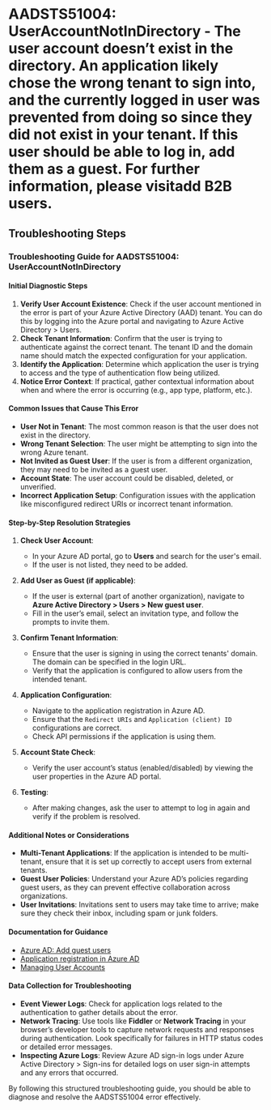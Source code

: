 
# AADSTS51004: UserAccountNotInDirectory - The user account doesn’t exist in the directory. An application likely chose the wrong tenant to sign into, and the currently logged in user was prevented from doing so since they did not exist in your tenant. If this user should be able to log in, add them as a guest. For further information, please visitadd B2B users.


## Troubleshooting Steps
### Troubleshooting Guide for AADSTS51004: UserAccountNotInDirectory

#### Initial Diagnostic Steps
1. **Verify User Account Existence**: Check if the user account mentioned in the error is part of your Azure Active Directory (AAD) tenant. You can do this by logging into the Azure portal and navigating to Azure Active Directory > Users.
2. **Check Tenant Information**: Confirm that the user is trying to authenticate against the correct tenant. The tenant ID and the domain name should match the expected configuration for your application.
3. **Identify the Application**: Determine which application the user is trying to access and the type of authentication flow being utilized.
4. **Notice Error Context**: If practical, gather contextual information about when and where the error is occurring (e.g., app type, platform, etc.).

#### Common Issues that Cause This Error
- **User Not in Tenant**: The most common reason is that the user does not exist in the directory.
- **Wrong Tenant Selection**: The user might be attempting to sign into the wrong Azure tenant.
- **Not Invited as Guest User**: If the user is from a different organization, they may need to be invited as a guest user.
- **Account State**: The user account could be disabled, deleted, or unverified.
- **Incorrect Application Setup**: Configuration issues with the application like misconfigured redirect URIs or incorrect tenant information.

#### Step-by-Step Resolution Strategies
1. **Check User Account**:
   - In your Azure AD portal, go to **Users** and search for the user's email.
   - If the user is not listed, they need to be added.

2. **Add User as Guest (if applicable)**:
   - If the user is external (part of another organization), navigate to **Azure Active Directory > Users > New guest user**.
   - Fill in the user’s email, select an invitation type, and follow the prompts to invite them.

3. **Confirm Tenant Information**:
   - Ensure that the user is signing in using the correct tenants' domain. The domain can be specified in the login URL.
   - Verify that the application is configured to allow users from the intended tenant.

4. **Application Configuration**:
   - Navigate to the application registration in Azure AD.
   - Ensure that the `Redirect URIs` and `Application (client) ID` configurations are correct.
   - Check API permissions if the application is using them.

5. **Account State Check**:
   - Verify the user account’s status (enabled/disabled) by viewing the user properties in the Azure AD portal.

6. **Testing**:
   - After making changes, ask the user to attempt to log in again and verify if the problem is resolved.

#### Additional Notes or Considerations
- **Multi-Tenant Applications**: If the application is intended to be multi-tenant, ensure that it is set up correctly to accept users from external tenants.
- **Guest User Policies**: Understand your Azure AD’s policies regarding guest users, as they can prevent effective collaboration across organizations.
- **User Invitations**: Invitations sent to users may take time to arrive; make sure they check their inbox, including spam or junk folders.

#### Documentation for Guidance
- [Azure AD: Add guest users](https://docs.microsoft.com/en-us/azure/active-directory/external-identities/what-is-b2b) 
- [Application registration in Azure AD](https://docs.microsoft.com/en-us/azure/active-directory/develop/quickstart-register-app)
- [Managing User Accounts](https://docs.microsoft.com/en-us/azure/active-directory/user-help/user-help-accounts)

#### Data Collection for Troubleshooting
- **Event Viewer Logs**: Check for application logs related to the authentication to gather details about the error.
- **Network Tracing**: Use tools like **Fiddler** or **Network Tracing** in your browser’s developer tools to capture network requests and responses during authentication. Look specifically for failures in HTTP status codes or detailed error messages.
- **Inspecting Azure Logs**: Review Azure AD sign-in logs under Azure Active Directory > Sign-ins for detailed logs on user sign-in attempts and any errors that occurred.

By following this structured troubleshooting guide, you should be able to diagnose and resolve the AADSTS51004 error effectively.